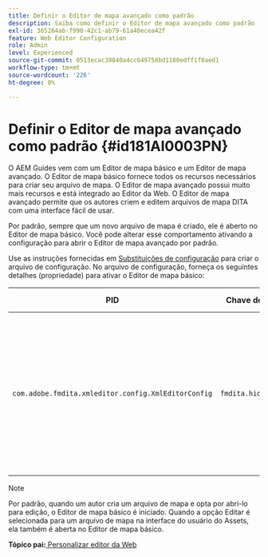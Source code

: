```yaml
---
title: Definir o Editor de mapa avançado como padrão
description: Saiba como definir o Editor de mapa avançado como padrão
exl-id: 365264ab-f990-42c1-ab79-61a40ecea42f
feature: Web Editor Configuration
role: Admin
level: Experienced
source-git-commit: 0513ecac38840a4cc649758bd1180edff1f8aed1
workflow-type: tm+mt
source-wordcount: '226'
ht-degree: 0%

---
```


# Definir o Editor de mapa avançado como padrão {#id181AI0003PN}

O AEM Guides vem com um Editor de mapa básico e um Editor de mapa avançado. O Editor de mapa básico fornece todos os recursos necessários para criar seu arquivo de mapa. O Editor de mapa avançado possui muito mais recursos e está integrado ao Editor da Web. O Editor de mapa avançado permite que os autores criem e editem arquivos de mapa DITA com uma interface fácil de usar.

Por padrão, sempre que um novo arquivo de mapa é criado, ele é aberto no Editor de mapa básico. Você pode alterar esse comportamento ativando a configuração para abrir o Editor de mapa avançado por padrão.

Use as instruções fornecidas em [Substituições de configuração](download-install-additional-config-override.md#) para criar o arquivo de configuração. No arquivo de configuração, forneça os seguintes detalhes \(propriedade\) para ativar o Editor de mapa básico:

| PID | Chave de propriedade | Valor de propriedade |
|---|------------|--------------|
| `com.adobe.fmdita.xmleditor.config.XmlEditorConfig` | ``fmdita.hide.oldmapeditor`` | Booleano \(true/false\). Se você quiser usar o Editor de Mapa Avançado como padrão, defina esta propriedade como verdadeira.<br> **Valor padrão**: falso |

>[!NOTE]
>
> Por padrão, quando um autor cria um arquivo de mapa e opta por abri-lo para edição, o Editor de mapa básico é iniciado. Quando a opção Editar é selecionada para um arquivo de mapa na interface do usuário do Assets, ela também é aberta no Editor de mapa básico.

**Tópico pai:**[ Personalizar editor da Web](conf-web-editor.md)
